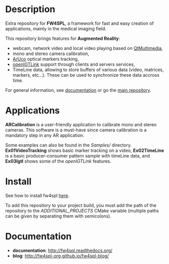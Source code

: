 Description
===========

Extra repository for **FW4SPL**, a framework for fast and easy creation of applications, mainly in the medical imaging field.

This repository brings features for **Augmented Reality**:

* webcam, network video and local video playing based on [QtMultimedia](http://doc.qt.io/qt-5/qtmultimedia-index.html),
* mono and stereo camera calibration,
* [ArUco](https://sourceforge.net/projects/aruco/) optical markers tracking,
* [openIGTLink](http://openigtlink.org/) support through clients and servers services,
* TimeLine data, allowing to store buffers of various data (video, matrices, markers, etc...). These can be used to synchronize these data accross time.

For general information, see [documentation](http://fw4spl.readthedocs.org/) or go the [main repository](https://github.com/fw4spl-org/fw4spl).

Applications
============

**ARCalibration** is a user-friendly application to calibrate mono and stereo cameras. This software is a must-have since camera calibration is a mandatory step in any AR application.

Some examples can also be found in the *Samples/* directory. **Ex01VideoTracking** shows basic marker tracking on a video, **Ex02TimeLine** is a basic producer-consumer pattern sample with timeLine data, and **Ex03Igtl** shows some of the *openIGTLink* features.

Install
=======

See how to install fw4spl [here](http://fw4spl.readthedocs.org/en/dev/Installation/index.html).

To add this repository to your project build, you must add the path of the repository to the *ADDITIONAL_PROJECTS* CMake variable (multiple paths can be given by separating them with semicolons).

Documentation
=============

* **documentation**: http://fw4spl.readthedocs.org/
* **blog**: http://fw4spl-org.github.io/fw4spl-blog/

